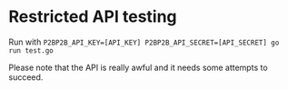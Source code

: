 # Restricted API testing

Run with `P2BP2B_API_KEY=[API_KEY] P2BP2B_API_SECRET=[API_SECRET] go run test.go`

Please note that the API is really awful and it needs some attempts to succeed.
